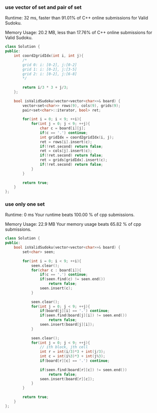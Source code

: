 ### use vector of set and pair of set

Runtime: 32 ms, faster than 91.01% of C++ online submissions for Valid Sudoku.

Memory Usage: 20.2 MB, less than 17.76% of C++ online submissions for Valid Sudoku.

```cpp
class Solution {
public:
    int coord2gridIdx(int i, int j){
        /*
        grid 0: i: [0-2], j:[0-2]
        grid 1: i: [0-2], j:[3-5]
        grid 2: i: [0-2], j:[6-8]
        */
        
        return i/3 * 3 + j/3;
    };
    
    bool isValidSudoku(vector<vector<char>>& board) {
        vector<set<char>> rows(9), cols(9), grids(9);
        pair<set<char>::iterator, bool> ret;
        
        for(int i = 0; i < 9; ++i){
            for(int j = 0; j < 9; ++j){
                char c = board[i][j];
                if(c == '.') continue;
                int gridIdx = coord2gridIdx(i, j);
                ret = rows[i].insert(c);
                if(!ret.second) return false;
                ret = cols[j].insert(c);
                if(!ret.second) return false;
                ret = grids[gridIdx].insert(c);
                if(!ret.second) return false;
            }
        }
        
        return true;
    }
};
```

### use only one set

Runtime: 0 ms Your runtime beats 100.00 % of cpp submissions.

Memory Usage: 22.9 MB Your memory usage beats 65.82 % of cpp submissions.

```cpp
class Solution {
public:
    bool isValidSudoku(vector<vector<char>>& board) {
        set<char> seen;
            
        for(int i = 0; i < 9; ++i){
            seen.clear();
            for(char c : board[i]){
                if(c == '.') continue;
                if(seen.find(c) != seen.end())
                    return false;
                seen.insert(c);
            }
            
            seen.clear();
            for(int j = 0; j < 9; ++j){
                if(board[j][i] == '.') continue;
                if(seen.find(board[j][i]) != seen.end())
                    return false;
                seen.insert(board[j][i]);
            }
            
            seen.clear();
            for(int j = 0; j < 9; ++j){
                // ith block, jth cell
                int r = int(i/3)*3 + int(j/3);
                int c = int(i%3)*3 + int(j%3);
                if(board[r][c] == '.') continue;
                
                if(seen.find(board[r][c]) != seen.end())
                    return false;
                seen.insert(board[r][c]);
            }
        }
        
        return true;
    }
};
```
